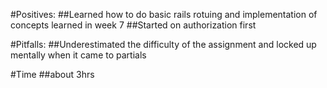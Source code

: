 #Positives:
##Learned how to do basic rails rotuing and implementation of concepts learned in week 7
##Started on authorization first

#Pitfalls:
##Underestimated the difficulty of the assignment and locked up mentally when it came to partials

#Time
##about 3hrs